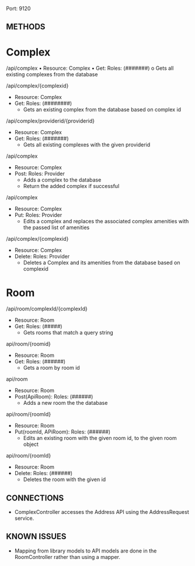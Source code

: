 Port: 9120

## METHODS

# Complex

/api/complex
•	Resource: Complex
•	Get: Roles: (#######)
o	Gets all existing complexes from the database

/api/complex/{complexid}
 - Resource: Complex
 - Get: Roles: (########)
	- Gets an existing complex from the database based on complex id

/api/complex/providerid/{providerid}
 - Resource: Complex
 - Get: Roles: (#######)
    - Gets all existing complexes with the given providerid

/api/complex
 - Resource: Complex
 - Post: Roles: Provider
    - Adds a complex to the database
    - Return the added complex if successful

/api/complex
 - Resource: Complex
 - Put: Roles: Provider
    - Edits a complex and replaces the associated complex amenities with the passed list of amenities

/api/complex/{complexid}
 - Resource: Complex
 - Delete: Roles: Provider
    - Deletes a Complex and its amenities from the database based on complexid

# Room

/api/room/complexId/{complexId}
 - Resource: Room
 - Get: Roles: (#####)
    - Gets rooms that match a query string

api/room/{roomid}
 - Resource: Room
 - Get: Roles: (######)
    - Gets a room by room id

api/room
 - Resource: Room
 - Post(ApiRoom): Roles: (######)
    - Adds a new room the the database

api/room/{roomId}
 - Resource: Room
 - Put(roomId, APiRoom): Roles: (######)
    - Edits an existing room with the given room id, to the given room object

api/room/{roomId}
 - Resource: Room
 - Delete: Roles: (######)
    - Deletes the room with the given id

## CONNECTIONS
 - ComplexController accesses the Address API using the AddressRequest service.

## KNOWN ISSUES
 - Mapping from library models to API models are done in the RoomController rather than using a mapper.
